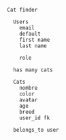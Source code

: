  
      Cat finder 

        Users 
          email
          default 
          first name
          last name
          
          role
        
        has many cats 

        Cats 
          nombre
          color
          avatar
          age
          breed
          user_id fk

        belongs_to user

